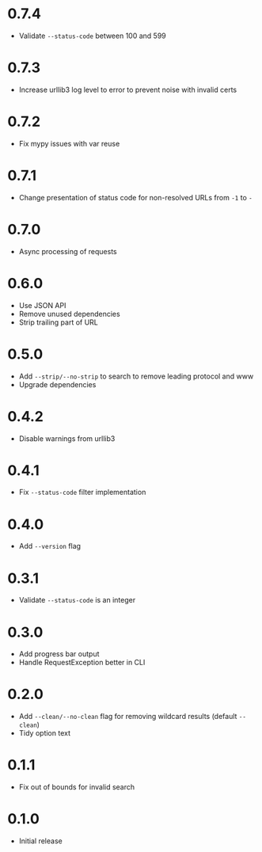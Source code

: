 # 0.7.4

- Validate `--status-code` between 100 and 599

# 0.7.3

- Increase urllib3 log level to error to prevent noise with invalid certs

# 0.7.2

- Fix mypy issues with var reuse

# 0.7.1

- Change presentation of status code for non-resolved URLs from `-1` to `-`

# 0.7.0

- Async processing of requests

# 0.6.0

- Use JSON API
- Remove unused dependencies
- Strip trailing part of URL

# 0.5.0

- Add `--strip/--no-strip` to search to remove leading protocol and www
- Upgrade dependencies

# 0.4.2

- Disable warnings from urllib3

# 0.4.1

- Fix `--status-code` filter implementation

# 0.4.0

- Add `--version` flag

# 0.3.1

- Validate `--status-code` is an integer

# 0.3.0

- Add progress bar output
- Handle RequestException better in CLI

# 0.2.0

- Add `--clean/--no-clean` flag for removing wildcard results (default `--clean`)
- Tidy option text

# 0.1.1

- Fix out of bounds for invalid search

# 0.1.0

- Initial release
